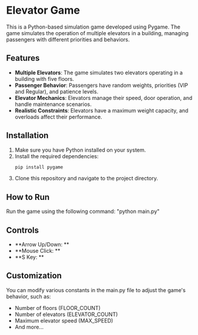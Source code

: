 # Elevator Game

This is a Python-based simulation game developed using Pygame. The game simulates the operation of multiple elevators in a building, managing passengers with different priorities and behaviors.

## Features

- **Multiple Elevators**: The game simulates two elevators operating in a building with five floors.
- **Passenger Behavior**: Passengers have random weights, priorities (VIP and Regular), and patience levels.
- **Elevator Mechanics**: Elevators manage their speed, door operation, and handle maintenance scenarios.
- **Realistic Constraints**: Elevators have a maximum weight capacity, and overloads affect their performance.

## Installation

1. Make sure you have Python installed on your system.
2. Install the required dependencies:
    ```bash
    pip install pygame
    ```
3. Clone this repository and navigate to the project directory.

## How to Run

Run the game using the following command:
"python main.py"

## Controls 
- **Arrow Up/Down: **
- **Mouse Click: **
- **S Key: **

## Customization
You can modify various constants in the main.py file to adjust the game's behavior, such as:
- Number of floors (FLOOR_COUNT)
- Number of elevators (ELEVATOR_COUNT)
- Maximum elevator speed (MAX_SPEED)
- And more...
